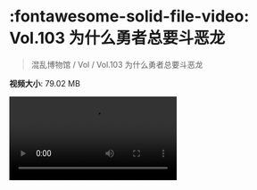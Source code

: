 # :fontawesome-solid-file-video: Vol.103 为什么勇者总要斗恶龙

> 混乱博物馆 / Vol / Vol.103 为什么勇者总要斗恶龙

**视频大小**: 79.02 MB

<div class="video"><video src="https://file.hsyhx.top/archive/混乱博物馆/Vol/103.mp4" controls preload>🤔 您的浏览器不支持 video 标签</video></div>